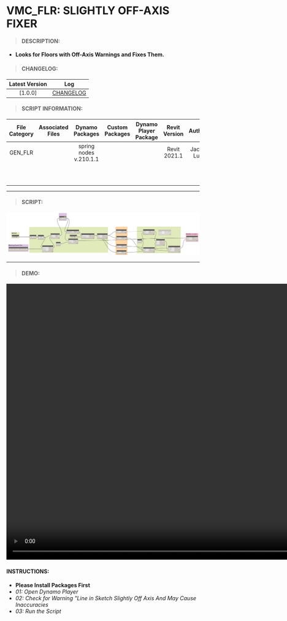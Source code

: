 # VMC_FLR: SLIGHTLY OFF-AXIS FIXER

> #### DESCRIPTION: 
- **Looks for Floors with Off-Axis Warnings and Fixes Them.**

> #### CHANGELOG:

| Latest Version | Log |
| :-------: | :----: | 
|[1.0.0] | [CHANGELOG](/_scripts/_general/FLOOR/changelog/GEN_FLR_SlightlyOffAxisFixer.md)

> #### SCRIPT INFORMATION: 

| File Category| Associated Files | Dynamo Packages | Custom Packages | Dynamo Player Package | Revit Version | Author | Modified By | File Name & Location
| :-------: | :----: | :---: | :---: | :---: | :---: | :---: | :--: | :--: 
| GEN_FLR |  | spring nodes v.210.1.1 |  |  | Revit 2021.1 | Jacky Luk | | VMC_FLR_SighlyoffAxisFixer
| | | | | | | | | (https://bimcapcom.sharepoint.com/:u:/s/BCP-Main/EWF5nxbf7xNKmJZdc3nkKj4Bz6vBIadWef_WPCKd4bAVcw?e=rMTC9L)

----------------------------------------------------------------
> #### SCRIPT: 
<img src="./_scripts/_general/FLOOR/images/GEN_FLR_SightlyoffAxisFixer.png">


------------------------------------------------------------------------------

> #### **DEMO**: 

<video width="1280" height="720" controls>
 <source src="./_scripts/_general/FLOOR/demo/GEN_FLR_SighlyoffAxisFixer.mp4" type="video/mp4">
</video>

#### INSTRUCTIONS: 
- **Please Install Packages First**
- *01: Open Dynamo Player*
- *02: Check for Warning "Line in Sketch Slightly Off Axis And May Cause Inaccuracies*
- *03: Run the Script*
